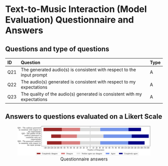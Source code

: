 # Text-to-Music Interaction (Model Evaluation) Questionnaire and Answers

## Questions and type of questions

| ID  | Question  |  Type | 
|:---|:---|:---|
| Q21  |  The generated audio(s) is consistent with respect to the input prompt  |  A |
| Q22  |  The audio(s) generated is consistent with respect to my expectations |  A  |
| Q23  | The quality of the audio(s) generated is consistent with my expectations  |  A  |

## Answers to questions evaluated on a Likert Scale
<figure>
  <img src="figures/MODEL_EVAL/boxplot.png" alt=""/>
  <figcaption style="display: block; text-align: center; margin: 0 auto;">Questionnaire answers</figcaption>
</figure>
